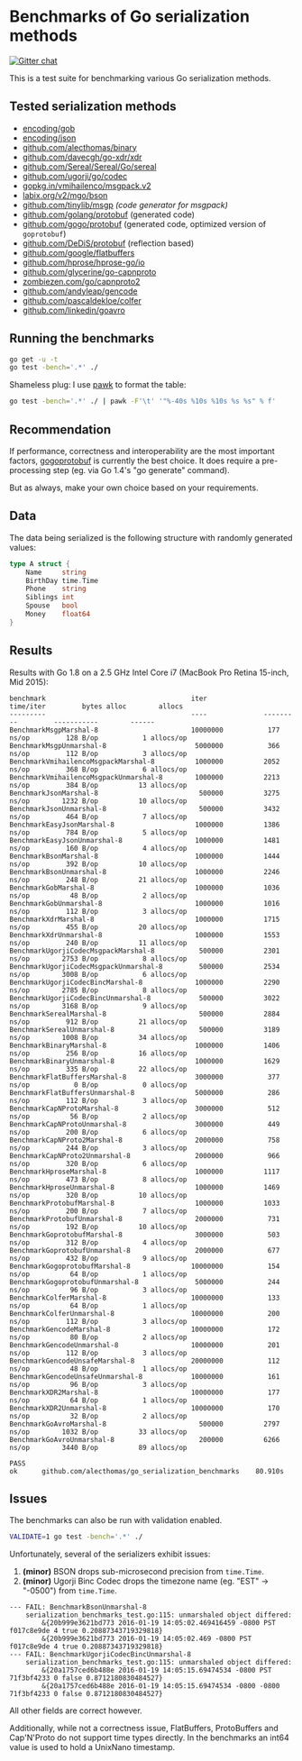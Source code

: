 # Benchmarks of Go serialization methods

[![Gitter chat](https://badges.gitter.im/alecthomas.png)](https://gitter.im/alecthomas/Lobby)

This is a test suite for benchmarking various Go serialization methods.

## Tested serialization methods

- [encoding/gob](http://golang.org/pkg/encoding/gob/)
- [encoding/json](http://golang.org/pkg/encoding/json/)
- [github.com/alecthomas/binary](https://github.com/alecthomas/binary)
- [github.com/davecgh/go-xdr/xdr](https://github.com/davecgh/go-xdr)
- [github.com/Sereal/Sereal/Go/sereal](https://github.com/Sereal/Sereal)
- [github.com/ugorji/go/codec](https://github.com/ugorji/go/tree/master/codec)
- [gopkg.in/vmihailenco/msgpack.v2](https://github.com/vmihailenco/msgpack)
- [labix.org/v2/mgo/bson](https://labix.org/v2/mgo/bson)
- [github.com/tinylib/msgp](https://github.com/tinylib/msgp) *(code generator for msgpack)*
- [github.com/golang/protobuf](https://github.com/golang/protobuf) (generated code)
- [github.com/gogo/protobuf](https://github.com/gogo/protobuf) (generated code, optimized version of `goprotobuf`)
- [github.com/DeDiS/protobuf](https://github.com/DeDiS/protobuf) (reflection based)
- [github.com/google/flatbuffers](https://github.com/google/flatbuffers)
- [github.com/hprose/hprose-go/io](https://github.com/hprose/hprose-go)
- [github.com/glycerine/go-capnproto](https://github.com/glycerine/go-capnproto)
- [zombiezen.com/go/capnproto2](https://godoc.org/zombiezen.com/go/capnproto2)
- [github.com/andyleap/gencode](https://github.com/andyleap/gencode)
- [github.com/pascaldekloe/colfer](https://github.com/pascaldekloe/colfer)
- [github.com/linkedin/goavro](https://github.com/linkedin/goavro)

## Running the benchmarks

```bash
go get -u -t
go test -bench='.*' ./
```

Shameless plug: I use [pawk](https://github.com/alecthomas/pawk) to format the table:

```bash
go test -bench='.*' ./ | pawk -F'\t' '"%-40s %10s %10s %s %s" % f'
```

## Recommendation

If performance, correctness and interoperability are the most
important factors, [gogoprotobuf](https://gogo.github.io/) is
currently the best choice. It does require a pre-processing step (eg.
via Go 1.4's "go generate" command).

But as always, make your own choice based on your requirements.

## Data

The data being serialized is the following structure with randomly generated values:

```go
type A struct {
    Name     string
    BirthDay time.Time
    Phone    string
    Siblings int
    Spouse   bool
    Money    float64
}
```


## Results

Results with Go 1.8 on a 2.5 GHz Intel Core i7 (MacBook Pro Retina 15-inch, Mid 2015):

```
benchmark                                    iter              time/iter         bytes alloc        allocs
---------                                    ----              ---------         -----------        ------
BenchmarkMsgpMarshal-8                       10000000           177 ns/op         128 B/op           1 allocs/op
BenchmarkMsgpUnmarshal-8                      5000000           366 ns/op         112 B/op           3 allocs/op
BenchmarkVmihailencoMsgpackMarshal-8          1000000          2052 ns/op         368 B/op           6 allocs/op
BenchmarkVmihailencoMsgpackUnmarshal-8        1000000          2213 ns/op         384 B/op          13 allocs/op
BenchmarkJsonMarshal-8                         500000          3275 ns/op        1232 B/op          10 allocs/op
BenchmarkJsonUnmarshal-8                       500000          3432 ns/op         464 B/op           7 allocs/op
BenchmarkEasyJsonMarshal-8                    1000000          1386 ns/op         784 B/op           5 allocs/op
BenchmarkEasyJsonUnmarshal-8                  1000000          1481 ns/op         160 B/op           4 allocs/op
BenchmarkBsonMarshal-8                        1000000          1444 ns/op         392 B/op          10 allocs/op
BenchmarkBsonUnmarshal-8                      1000000          2246 ns/op         248 B/op          21 allocs/op
BenchmarkGobMarshal-8                         1000000          1036 ns/op          48 B/op           2 allocs/op
BenchmarkGobUnmarshal-8                       1000000          1016 ns/op         112 B/op           3 allocs/op
BenchmarkXdrMarshal-8                         1000000          1715 ns/op         455 B/op          20 allocs/op
BenchmarkXdrUnmarshal-8                       1000000          1553 ns/op         240 B/op          11 allocs/op
BenchmarkUgorjiCodecMsgpackMarshal-8           500000          2301 ns/op        2753 B/op           8 allocs/op
BenchmarkUgorjiCodecMsgpackUnmarshal-8         500000          2534 ns/op        3008 B/op           6 allocs/op
BenchmarkUgorjiCodecBincMarshal-8             1000000          2290 ns/op        2785 B/op           8 allocs/op
BenchmarkUgorjiCodecBincUnmarshal-8            500000          3022 ns/op        3168 B/op           9 allocs/op
BenchmarkSerealMarshal-8                       500000          2884 ns/op         912 B/op          21 allocs/op
BenchmarkSerealUnmarshal-8                     500000          3189 ns/op        1008 B/op          34 allocs/op
BenchmarkBinaryMarshal-8                      1000000          1406 ns/op         256 B/op          16 allocs/op
BenchmarkBinaryUnmarshal-8                    1000000          1629 ns/op         335 B/op          22 allocs/op
BenchmarkFlatBuffersMarshal-8                 3000000           377 ns/op           0 B/op           0 allocs/op
BenchmarkFlatBuffersUnmarshal-8               5000000           286 ns/op         112 B/op           3 allocs/op
BenchmarkCapNProtoMarshal-8                   3000000           512 ns/op          56 B/op           2 allocs/op
BenchmarkCapNProtoUnmarshal-8                 3000000           449 ns/op         200 B/op           6 allocs/op
BenchmarkCapNProto2Marshal-8                  2000000           758 ns/op         244 B/op           3 allocs/op
BenchmarkCapNProto2Unmarshal-8                2000000           966 ns/op         320 B/op           6 allocs/op
BenchmarkHproseMarshal-8                      1000000          1117 ns/op         473 B/op           8 allocs/op
BenchmarkHproseUnmarshal-8                    1000000          1469 ns/op         320 B/op          10 allocs/op
BenchmarkProtobufMarshal-8                    1000000          1033 ns/op         200 B/op           7 allocs/op
BenchmarkProtobufUnmarshal-8                  2000000           731 ns/op         192 B/op          10 allocs/op
BenchmarkGoprotobufMarshal-8                  3000000           503 ns/op         312 B/op           4 allocs/op
BenchmarkGoprotobufUnmarshal-8                2000000           677 ns/op         432 B/op           9 allocs/op
BenchmarkGogoprotobufMarshal-8               10000000           154 ns/op          64 B/op           1 allocs/op
BenchmarkGogoprotobufUnmarshal-8              5000000           244 ns/op          96 B/op           3 allocs/op
BenchmarkColferMarshal-8                     10000000           133 ns/op          64 B/op           1 allocs/op
BenchmarkColferUnmarshal-8                   10000000           200 ns/op         112 B/op           3 allocs/op
BenchmarkGencodeMarshal-8                    10000000           172 ns/op          80 B/op           2 allocs/op
BenchmarkGencodeUnmarshal-8                  10000000           201 ns/op         112 B/op           3 allocs/op
BenchmarkGencodeUnsafeMarshal-8              20000000           112 ns/op          48 B/op           1 allocs/op
BenchmarkGencodeUnsafeUnmarshal-8            10000000           161 ns/op          96 B/op           3 allocs/op
BenchmarkXDR2Marshal-8                       10000000           177 ns/op          64 B/op           1 allocs/op
BenchmarkXDR2Unmarshal-8                     10000000           170 ns/op          32 B/op           2 allocs/op
BenchmarkGoAvroMarshal-8                       500000          2797 ns/op        1032 B/op          33 allocs/op
BenchmarkGoAvroUnmarshal-8                     200000          6266 ns/op        3440 B/op          89 allocs/op

PASS
ok      github.com/alecthomas/go_serialization_benchmarks    80.910s
```

## Issues


The benchmarks can also be run with validation enabled.

```bash
VALIDATE=1 go test -bench='.*' ./
```

Unfortunately, several of the serializers exhibit issues:

1. **(minor)** BSON drops sub-microsecond precision from `time.Time`.
3. **(minor)** Ugorji Binc Codec drops the timezone name (eg. "EST" -> "-0500") from `time.Time`.

```
--- FAIL: BenchmarkBsonUnmarshal-8
    serialization_benchmarks_test.go:115: unmarshaled object differed:
        &{20b999e3621bd773 2016-01-19 14:05:02.469416459 -0800 PST f017c8e9de 4 true 0.20887343719329818}
        &{20b999e3621bd773 2016-01-19 14:05:02.469 -0800 PST f017c8e9de 4 true 0.20887343719329818}
--- FAIL: BenchmarkUgorjiCodecBincUnmarshal-8
    serialization_benchmarks_test.go:115: unmarshaled object differed:
        &{20a1757ced6b488e 2016-01-19 14:05:15.69474534 -0800 PST 71f3bf4233 0 false 0.8712180830484527}
        &{20a1757ced6b488e 2016-01-19 14:05:15.69474534 -0800 -0800 71f3bf4233 0 false 0.8712180830484527}
```

All other fields are correct however.

Additionally, while not a correctness issue, FlatBuffers, ProtoBuffers and Cap'N'Proto do not
support time types directly. In the benchmarks an int64 value is used to hold a UnixNano timestamp.
